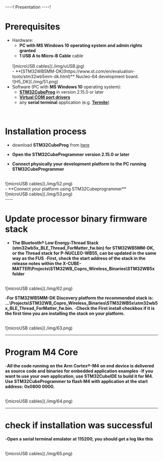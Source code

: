 ----!
Presentation
----!


# Prerequisites
- Hardware:
  - **PC with MS Windows 10 operating system and admin rights granted**
  - **1 USB A to Micro-B Cable** cable 
  <br>
  ![microUSB cables](./img/uUSB.jpg)
  <br>
  - **[STM32WB5MM-DK](https://www.st.com/en/evaluation-tools/stm32wb5mm-dk.html)** Nucleo-64 development board.
  <br>
  ![H5_DK](./img/51.png)
  <br>
- Software (PC with **MS Windows 10** operating system):
  - **[STM32CubeProg](https://www.st.com/en/development-tools/stm32cubeprog.html)** in version 2.15.0 or later
  - **[Virtual COM port drivers](https://www.st.com/en/development-tools/stsw-stm32102.html)**
  -  any **serial terminal** application (e.g. **[Termite](https://termite.software.informer.com/3.4/)**)


<br>

# Installation process
- download **STM32CubeProg** from [here](https://www.st.com/en/development-tools/stm32cubeprog.html)


- **Open the STM32CubeProgrammer version 2.15.0 or later**
- **Connect physically your development platform to the PC running STM32CubeProgrammer**
<br>
  ![microUSB cables](./img/52.png)
<br>
- **Connect your platform using STM32Cubeprogrammer**
<br>
  ![microUSB cables](./img/53.png)
<br>
----


# Update processor binary firmware stack
 - **The Bluetooth® Low Energy-Thread Stack (stm32wb5x_BLE_Thread_ForMatter_fw.bin) for STM32WB5MM-DK, or the Thread stack for P-NUCLEO-WB55, can be updated in the same way as the FUS**
-**First, check the start address of the stack in the release notes within the X-CUBE-MATTER\Projects\STM32WB_Copro_Wireless_Binaries\STM32WB5x folder**

<br>
  ![microUSB cables](./img/62.png)
<br>


-**For STM32WB5MM-DK Discovery platform the recommended stack is: ...\Projects\STM32WB_Copro_Wireless_Binaries\STM32WB5x\stm32wb5x_BLE_Thread_ForMatter_fw.bin.**
-**Check the First install checkbox if it is the first time you are installing the stack on your platform.**


<br>
  ![microUSB cables](./img/63.png)
<br>





----


# Program M4 Core


-**All the code running on the Arm Cortex®-M4 on end device is delivered as source code and binaries for embedded application examples** 
-**If you want to use your own application, use STM32CubeIDE to build it for M4. Use STM32CubeProgrammer to flash M4 with application at the start address: 0x0800 0000.**



<br>
  ![microUSB cables](./img/64.png)
<br>

----


# check if installation was successful

-**Open a serial terminal emulator at 115200, you should get a log like this**


<br>
  ![microUSB cables](./img/65.png)
<br>
